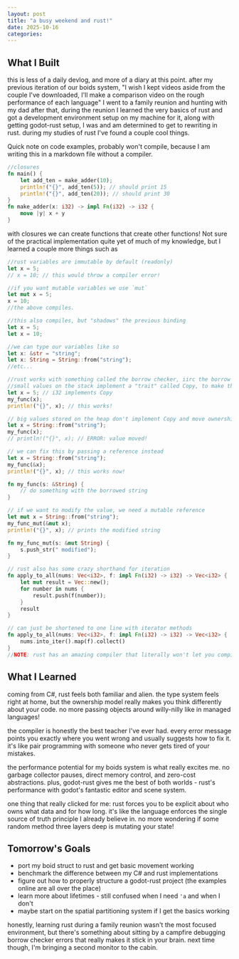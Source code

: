 ```yaml
---
layout: post
title: "a busy weekend and rust!"
date: 2025-10-16
categories: 
---
```

## What I Built

this is less of a daily devlog, and more of a diary at this point.
after my previous iteration of our boids system, "I wish I kept videos aside from the couple I've downloaded, I'll make a comparison video on the rough performance of each language"
I went to a family reunion and hunting with my dad after that, during the reunion I learned the very basics of rust and got a development environment setup on my machine for it, along with getting godot-rust setup, I was and am determined to get to rewriting in rust.
during my studies of rust I've found a couple cool things.

Quick note on code examples, probably won't compile, because I am writing this in a markdown file without a compiler.

```rust
//closures
fn main() {
    let add_ten = make_adder(10);
    println!("{}", add_ten(5)); // should print 15
    println!("{}", add_ten(20)); // should print 30
}
fn make_adder(x: i32) -> impl Fn(i32) -> i32 {
    move |y| x + y
}
```

with closures we can create functions that create other functions! Not sure of the practical implementation quite yet of much of my knowledge, but I learned a couple more things such as 

```rust
//rust variables are immutable by default (readonly)
let x = 5;
// x = 10; // this would throw a compiler error!

//if you want mutable variables we use `mut`
let mut x = 5;
x = 10;
//the above compiles.

//this also compiles, but "shadows" the previous binding
let x = 5;
let x = 10;

//we can type our variables like so
let x: &str = "string";
let x: String = String::from("string");
//etc...

//rust works with something called the borrow checker, iirc the borrow checker only lets one scope "own" the data, and other scopes can "borrow" said data.
//small values on the stack implement a "trait" called Copy, to make this easier
let x = 5; // i32 implements Copy
my_func(x);
println!("{}", x); // this works!

// big values stored on the heap don't implement Copy and move ownership
let x = String::from("string");
my_func(x);
// println!("{}", x); // ERROR: value moved!

// we can fix this by passing a reference instead
let x = String::from("string");
my_func(&x);
println!("{}", x); // this works now!

fn my_func(s: &String) {
    // do something with the borrowed string
}

// if we want to modify the value, we need a mutable reference
let mut x = String::from("string");
my_func_mut(&mut x);
println!("{}", x); // prints the modified string

fn my_func_mut(s: &mut String) {
    s.push_str(" modified");
}

// rust also has some crazy shorthand for iteration
fn apply_to_all(nums: Vec<i32>, f: impl Fn(i32) -> i32) -> Vec<i32> {
    let mut result = Vec::new();
    for number in nums {
        result.push(f(number));
    }
    result
}

// can just be shortened to one line with iterator methods
fn apply_to_all(nums: Vec<i32>, f: impl Fn(i32) -> i32) -> Vec<i32> {
    nums.into_iter().map(f).collect()
}
//NOTE: rust has an amazing compiler that literally won't let you compile code with logic errors it can detect.
```

## What I Learned

coming from C#, rust feels both familiar and alien. the type system feels right at home, but the ownership model really makes you think differently about your code. no more passing objects around willy-nilly like in managed languages!

the compiler is honestly the best teacher I've ever had. every error message points you exactly where you went wrong and usually suggests how to fix it. it's like pair programming with someone who never gets tired of your mistakes.

the performance potential for my boids system is what really excites me. no garbage collector pauses, direct memory control, and zero-cost abstractions. plus, godot-rust gives me the best of both worlds - rust's performance with godot's fantastic editor and scene system.

one thing that really clicked for me: rust forces you to be explicit about who owns what data and for how long. it's like the language enforces the single source of truth principle I already believe in. no more wondering if some random method three layers deep is mutating your state!

## Tomorrow's Goals

- port my boid struct to rust and get basic movement working
- benchmark the difference between my C# and rust implementations
- figure out how to properly structure a godot-rust project (the examples online are all over the place)
- learn more about lifetimes - still confused when I need `'a` and when I don't
- maybe start on the spatial partitioning system if I get the basics working

honestly, learning rust during a family reunion wasn't the most focused environment, but there's something about sitting by a campfire debugging borrow checker errors that really makes it stick in your brain. next time though, I'm bringing a second monitor to the cabin.
